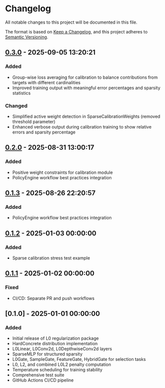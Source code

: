 # Changelog

All notable changes to this project will be documented in this file.

The format is based on [Keep a Changelog](https://keepachangelog.com/en/1.0.0/), 
and this project adheres to [Semantic Versioning](https://semver.org/spec/v2.0.0.html).

## [0.3.0] - 2025-09-05 13:20:21

### Added

- Group-wise loss averaging for calibration to balance contributions from targets with different cardinalities
- Improved training output with meaningful error percentages and sparsity statistics

### Changed

- Simplified active weight detection in SparseCalibrationWeights (removed threshold parameter)
- Enhanced verbose output during calibration training to show relative errors and sparsity percentage

## [0.2.0] - 2025-08-31 13:00:17

### Added

- Positive weight constraints for calibration module
- PolicyEngine workflow best practices integration

## [0.1.3] - 2025-08-26 22:20:57

### Added

- PolicyEngine workflow best practices integration

## [0.1.2] - 2025-01-03 00:00:00

### Added

- Sparse calibration stress test example

## [0.1.1] - 2025-01-02 00:00:00

### Fixed

- CI/CD: Separate PR and push workflows

## [0.1.0] - 2025-01-01 00:00:00

### Added

- Initial release of L0 regularization package
- HardConcrete distribution implementation
- L0Linear, L0Conv2d, L0DepthwiseConv2d layers
- SparseMLP for structured sparsity
- L0Gate, SampleGate, FeatureGate, HybridGate for selection tasks
- L0, L2, and combined L0L2 penalty computation
- Temperature scheduling for training stability
- Comprehensive test suite
- GitHub Actions CI/CD pipeline



[0.3.0]: https://github.com/PolicyEngine/L0/compare/0.2.0...0.3.0
[0.2.0]: https://github.com/PolicyEngine/L0/compare/0.1.3...0.2.0
[0.1.3]: https://github.com/PolicyEngine/L0/compare/0.1.2...0.1.3
[0.1.2]: https://github.com/PolicyEngine/L0/compare/0.1.1...0.1.2
[0.1.1]: https://github.com/PolicyEngine/L0/compare/0.1.0...0.1.1

